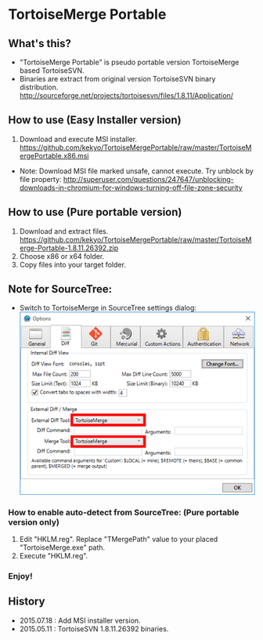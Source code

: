 # TortoiseMerge Portable

## What's this?

* "TortoiseMerge Portable" is pseudo portable version TortoiseMerge based TortoiseSVN.
* Binaries are extract from original version TortoiseSVN binary distribution. http://sourceforge.net/projects/tortoisesvn/files/1.8.11/Application/

## How to use (Easy Installer version)

1. Download and execute MSI installer.  https://github.com/kekyo/TortoiseMergePortable/raw/master/TortoiseMergePortable.x86.msi

* Note: Download MSI file marked unsafe, cannot execute. Try unblock by file property:  http://superuser.com/questions/247647/unblocking-downloads-in-chromium-for-windows-turning-off-file-zone-security

## How to use (Pure portable version)

1. Download and extract files.  https://github.com/kekyo/TortoiseMergePortable/raw/master/TortoiseMerge-Portable-1.8.11.26392.zip
2. Choose x86 or x64 folder.
3. Copy files into your target folder.

## Note for SourceTree:

* Switch to TortoiseMerge in SourceTree settings dialog:
![Switch to TortoiseMerge in SourceTree settings dialog](https://raw.githubusercontent.com/kekyo/TortoiseMergePortable/master/SourceTree.png)

### How to enable auto-detect from SourceTree: (Pure portable version only)

1. Edit "HKLM.reg". Replace "TMergePath" value to your placed "TortoiseMerge.exe" path.
2. Execute "HKLM.reg".

### Enjoy!

## History

* 2015.07.18 : Add MSI installer version.
* 2015.05.11 : TortoiseSVN 1.8.11.26392 binaries.
